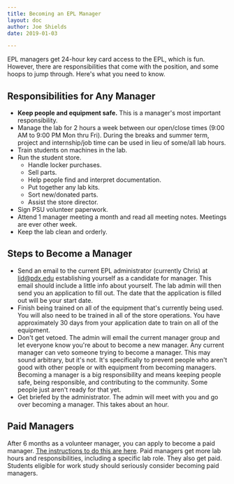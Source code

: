 ```yaml
---
title: Becoming an EPL Manager
layout: doc
author: Joe Shields
date: 2019-01-03

---
```


EPL managers get 24-hour key card access to the EPL, which is fun. 
However, there are responsibilities that come with the position, and some hoops to jump through. 
Here's what you need to know.

## Responsibilities for Any Manager
- __Keep people and equipment safe.__ This is a manager's most important responsibility.
- Manage the lab for 2 hours a week between our open/close times (9:00 AM to 9:00 PM Mon thru Fri). During the breaks and summer term, project and internship/job time can be used in lieu of some/all lab hours.
- Train students on machines in the lab.
- Run the student store.
	- Handle locker purchases.
	- Sell parts.
	- Help people find and interpret documentation.
	- Put together any lab kits.
	- Sort new/donated parts.
	- Assist the store director.
- Sign PSU volunteer paperwork.
- Attend 1 manager meeting a month and read all meeting notes. Meetings are ever other week.
- Keep the lab clean and orderly.

## Steps to Become a Manager

- Send an email to the current EPL administrator (currently Chris) at lid@pdx.edu establishing yourself as a candidate for manager. This email should include a little info about yourself. The lab admin will then send you an application to fill out. The date that the application is filled out will be your start date. 
- Finish being trained on all of the equipment that's currently being used. You will also need to be trained in all of the store operations. You have approximately 30 days from your application date to train on all of the equipment. 
- Don't get vetoed. The admin will email the current manager group and let everyone know you're about to become a new manager. Any current manager can veto someone trying to become a manager. This may sound arbitrary, but it's not. It's specifically to prevent people who aren't good with other people or with equipment from becoming managers. Becoming a manager is a big responsibility and means keeping people safe, being responsible, and contributing to the community. Some people just aren't ready for that yet.
- Get briefed by the administrator. The admin will meet with you and go over becoming a manager. This takes about an hour.

## Paid Managers

After 6 months as a volunteer manager, you can apply to become a paid manager. [The instructions to do this are here][paid managers].
Paid managers get more lab hours and responsibilities, including a specific lab role. They also get paid. 
Students eligible for work study should seriously consider becoming paid managers.

[paid managers]: https://github.com/psu-epl/epl-managers-private/wiki/Getting-paid-as-a-Student-Manager
